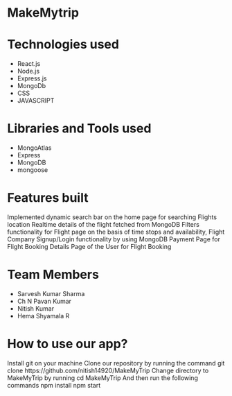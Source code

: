 # MakeMytrip
<h1>Technologies used</h1>
<ul>
  
  <li>React.js</li>
  <li>Node.js</li>
  <li>Express.js</li>
  <li>MongoDb</li>
<li>CSS</li>
  <li>JAVASCRIPT</li>
  </ul>

<h1>Libraries and Tools used</h1>
<ul>
<li>MongoAtlas</li>
<li>Express</li>
<li>MongoDB</li>
  <li>mongoose</li>
  </ul>
<h1>Features built</h1>
Implemented dynamic search bar on the home page for searching Flights location
Realtime details of the flight fetched from MongoDB
Filters functionality for Flight page on the basis of time stops and availability, Flight Company
Signup/Login functionality by using MongoDB
Payment Page for Flight Booking
Details Page of the User for Flight Booking
<h1>Team Members</h1>
<ul>
  <li>
Sarvesh Kumar Sharma
  </li>
  
  
  <li>Ch N Pavan Kumar</li>
  <li>Nitish Kumar</li>
  <li>Hema Shyamala R</li>
  </ul>
<h1>How to use our app?</h1>
Install git on your machine
Clone our repository by running the command git clone
https://github.com/nitish14920/MakeMyTrip
Change directory to MakeMyTrip by running cd MakeMyTrip
And then run the following commands
npm install
npm start

